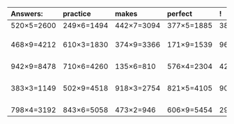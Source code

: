 | Answers: | practice | makes | perfect | ! |
| :--- | :--- | :--- | :--- | :--- |
| 520×5=2600 | 249×6=1494 | 442×7=3094 | 377×5=1885 | 382×6=2292 | 
|   |   |   |   |   | 
|   |   |   |   |   | 
|   |   |   |   |   | 
| 468×9=4212 | 610×3=1830 | 374×9=3366 | 171×9=1539 | 966×9=8694 | 
|   |   |   |   |   | 
|   |   |   |   |   | 
|   |   |   |   |   | 
|   |   |   |   |   | 
| 942×9=8478 | 710×6=4260 | 135×6=810 | 576×4=2304 | 429×8=3432 | 
|   |   |   |   |   | 
|   |   |   |   |   | 
|   |   |   |   |   | 
|   |   |   |   |   | 
| 383×3=1149 | 502×9=4518 | 918×3=2754 | 821×5=4105 | 906×8=7248 | 
|   |   |   |   |   | 
|   |   |   |   |   | 
|   |   |   |   |   | 
|   |   |   |   |   | 
| 798×4=3192 | 843×6=5058 | 473×2=946 | 606×9=5454 | 294×8=2352 | 
